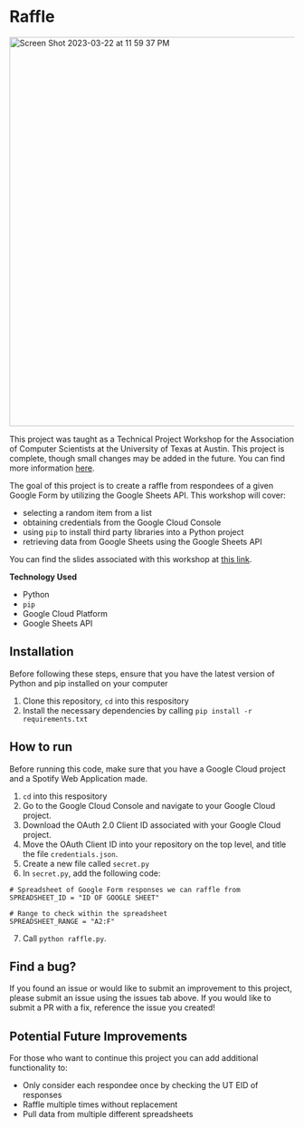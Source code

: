 # Raffle
<img width="687" alt="Screen Shot 2023-03-22 at 11 59 37 PM" src="https://user-images.githubusercontent.com/91110018/227107829-61dbe774-c069-4cbd-97fc-dd3eff3b8d84.png">

This project was taught as a Technical Project Workshop for the Association of Computer Scientists at the University of Texas at Austin. This project is complete, though small changes may be added in the future. You can find more information [here](https://github.com/UT-ABCS/tech-workshops).  <br />

The goal of this project is to create a raffle from respondees of a given Google Form by utilizing the Google Sheets API. This workshop will cover:
+ selecting a random item from a list
+ obtaining credentials from the Google Cloud Console
+ using `pip` to install third party libraries into a Python project
+ retrieving data from Google Sheets using the Google Sheets API

You can find the slides associated with this workshop at [this link](https://google.com).  <br />
  
__Technology Used__
+ Python
+ `pip`
+ Google Cloud Platform
+ Google Sheets API

## Installation
Before following these steps, ensure that you have the latest version of Python and pip installed on your computer 
1. Clone this repository, `cd` into this respository
2. Install the necessary dependencies by calling `pip install -r requirements.txt`

## How to run
Before running this code, make sure that you have a Google Cloud project and a Spotify Web Application made.
1. `cd` into this respository
2. Go to the Google Cloud Console and navigate to your Google Cloud project.
3. Download the OAuth 2.0 Client ID associated with your Google Cloud project.
4. Move the OAuth Client ID into your repository on the top level, and title the file `credentials.json`.
5. Create a new file called `secret.py`
6. In `secret.py`, add the following code:
```
# Spreadsheet of Google Form responses we can raffle from
SPREADSHEET_ID = "ID OF GOOGLE SHEET"

# Range to check within the spreadsheet
SPREADSHEET_RANGE = "A2:F"
```
7. Call `python raffle.py`.

## Find a bug?
If you found an issue or would like to submit an improvement to this project, please submit an issue using the issues tab above. If you would like to submit a PR with a fix, reference the issue you created!

## Potential Future Improvements
For those who want to continue this project you can add additional functionality to:
+ Only consider each respondee once by checking the UT EID of responses
+ Raffle multiple times without replacement
+ Pull data from multiple different spreadsheets
